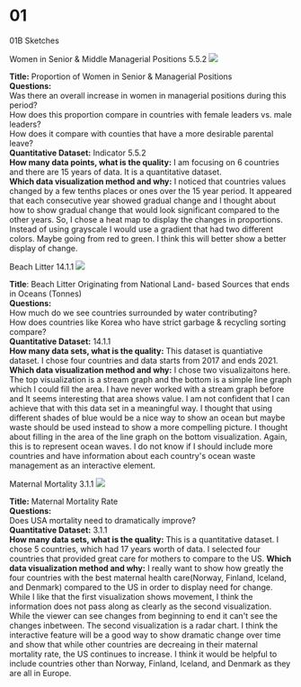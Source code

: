 # 01
01B Sketches

Women in Senior & Middle Managerial Positions 5.5.2
![](Lab01/1B/images/Women%20in%20Managerial%20Positions.jpg)

<b>Title:</b> Proportion of Women in Senior & Managerial Positions<br />
<b>Questions:</b><br />Was there an overall increase in women in managerial positions during this period?<br />
           How does this proportion compare in countries with female leaders vs. male leaders?<br />
           How does it compare with counties that have a more desirable parental leave?<br />
<b>Quantitative Dataset:</b> Indicator 5.5.2<br />
<b>How many data points, what is the quality:</b> I am focusing on 6 countries and there are 15 years of data. It is a quantitative dataset.<br />
<b>Which data visualization method and why:</b> I noticed that countries values changed by a few tenths places or ones over the 15 year period. It appeared that each consecutive year showed gradual change and I thought about how to show gradual change that would look significant compared to the other years. So, I chose a heat map to display the changes in proportions. Instead of using grayscale I would use a gradient that had two different colors. Maybe going from red to green. I think this will better show a better display of change. 

Beach Litter 14.1.1
![](Lab01/1B/images/Beach%20litter.jpg)

<b>Title</b>: Beach Litter Originating from National Land- based Sources that ends in Oceans (Tonnes)<br />
<b>Questions:</b><br /> How much do we see countries surrounded by water contributing?<br />
            How does countries like Korea who have strict garbage & recycling sorting compare?<br />
<b>Quantitative Dataset:</b> 14.1.1<br />
<b>How many data sets, what is the quality:</b> This dataset is quantiative dataset. I chose four countries and data starts from 2017 and ends 2021.<br />
<b>Which data visualization method and why:</b> I chose two visualizaitons here. The top visualization is a stream graph and the bottom is a simple line graph which I could fill the area. I have never worked with a stream graph before and It seems interesting that area shows value. I am not confident that I can achieve that with this data set in a meaningful way. I thought that using different shades of blue would be a nice way to show an ocean but maybe waste should be used instead to show a more compelling picture. I thought about filling in the area of the line graph on the bottom visualization. Again, this is to represent ocean waves. I do not know if I should include more countries and have information about each country's ocean waste management as an interactive element. 

Maternal Mortality 3.1.1
![](Lab01/1B/images/Maternal%20Mortality.jpg)

<b>Title:</b> Maternal Mortality Rate<br />
<b>Questions:</b><br /> Does USA mortality need to dramatically improve?<br />
<b>Quantitative Dataset:</b> 3.1.1<br />
<b>How many data sets, what is the quality:</b> This is a quantitative dataset. I chose 5 countries, which had 17 years worth of data. I selected four countries that provided great care for mothers to compare to the US. 
<b>Which data visualization method and why:</b> I really want to show how greatly the four countries with the best maternal health care(Norway, Finland, Iceland, and Denmark) compared to the US in order to display need for change. While I like that the first visualization shows movement, I think the information does not pass along as clearly as the second visualization. While the viewer can see changes from beginning to end it can't see the changes inbetween. The second visualization is a radar chart. I think the interactive feature will be a good way to show dramatic change over time and show that while other countries are decreaing in their maternal mortality rate, the US continues to increase. I think it would be helpful to include countries other than Norway, Finland, Iceland, and Denmark as they are all in Europe. 
